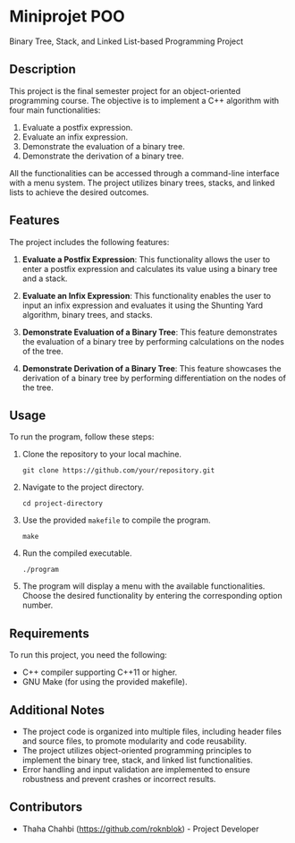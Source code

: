 # Miniprojet POO

Binary Tree, Stack, and Linked List-based Programming Project

## Description

This project is the final semester project for an object-oriented programming course. The objective is to implement a C++ algorithm with four main functionalities:

1. Evaluate a postfix expression.
2. Evaluate an infix expression.
3. Demonstrate the evaluation of a binary tree.
4. Demonstrate the derivation of a binary tree.

All the functionalities can be accessed through a command-line interface with a menu system. The project utilizes binary trees, stacks, and linked lists to achieve the desired outcomes.

## Features

The project includes the following features:

1. **Evaluate a Postfix Expression**: This functionality allows the user to enter a postfix expression and calculates its value using a binary tree and a stack.

2. **Evaluate an Infix Expression**: This functionality enables the user to input an infix expression and evaluates it using the Shunting Yard algorithm, binary trees, and stacks.

3. **Demonstrate Evaluation of a Binary Tree**: This feature demonstrates the evaluation of a binary tree by performing calculations on the nodes of the tree.

4. **Demonstrate Derivation of a Binary Tree**: This feature showcases the derivation of a binary tree by performing differentiation on the nodes of the tree.

## Usage

To run the program, follow these steps:

1. Clone the repository to your local machine.
   ```shell
   git clone https://github.com/your/repository.git
   ```

2. Navigate to the project directory.
   ```shell
   cd project-directory
   ```

3. Use the provided `makefile` to compile the program.
   ```shell
   make
   ```

4. Run the compiled executable.
   ```shell
   ./program
   ```

5. The program will display a menu with the available functionalities. Choose the desired functionality by entering the corresponding option number.

## Requirements

To run this project, you need the following:

- C++ compiler supporting C++11 or higher.
- GNU Make (for using the provided makefile).

## Additional Notes

- The project code is organized into multiple files, including header files and source files, to promote modularity and code reusability.
- The project utilizes object-oriented programming principles to implement the binary tree, stack, and linked list functionalities.
- Error handling and input validation are implemented to ensure robustness and prevent crashes or incorrect results.

## Contributors

- Thaha Chahbi (https://github.com/roknblok) - Project Developer
